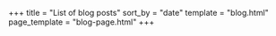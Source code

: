 +++
title = "List of blog posts"
sort_by = "date"
template = "blog.html"
page_template = "blog-page.html"
+++
